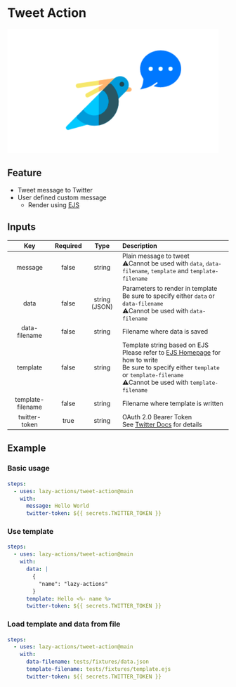 # Tweet Action

![logo](./img/logo.png)

## Feature

- Tweet message to Twitter
- User defined custom message
  - Render using [EJS](https://ejs.co/)

## Inputs

|Key|Required|Type|Description|
|:--:|:--:|:--:|:--|
|message|false|string|Plain message to tweet<br>:warning:Cannot be used with `data`, `data-filename`, `template` and `template-filename`|
|data|false|string (JSON)|Parameters to render in template<br>Be sure to specify either `data` or `data-filename`<br>:warning:Cannot be used with `data-filename`|
|data-filename|false|string|Filename where data is saved|
|template|false|string|Template string based on EJS<br>Please refer to [EJS Homepage](https://ejs.co/) for how to write<br>Be sure to specify either `template` or `template-filename`<br>:warning:Cannot be used with `template-filename`|
|template-filename|false|string|Filename where template is written|
|twitter-token|true|string|OAuth 2.0 Bearer Token<br>See [Twitter Docs](https://developer.twitter.com/en/docs/authentication/oauth-2-0) for details|

## Example

### Basic usage

```yaml
steps:
  - uses: lazy-actions/tweet-action@main
    with:
      message: Hello World
      twitter-token: ${{ secrets.TWITTER_TOKEN }}
```

### Use template

```yaml
steps:
  - uses: lazy-actions/tweet-action@main
    with:
      data: |
        {
          "name": "lazy-actions"
        }
      template: Hello <%- name %>
      twitter-token: ${{ secrets.TWITTER_TOKEN }}
```

### Load template and data from file

```yaml
steps:
  - uses: lazy-actions/tweet-action@main
    with:
      data-filename: tests/fixtures/data.json
      template-filename: tests/fixtures/template.ejs
      twitter-token: ${{ secrets.TWITTER_TOKEN }}
```
